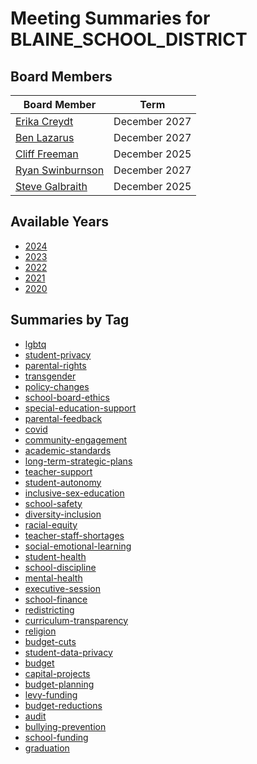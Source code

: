 # Meeting Summaries for BLAINE_SCHOOL_DISTRICT

## Board Members

| Board Member       | Term           |
|--------------------|----------------|
| [Erika Creydt](board_member_315.md) | December 2027 |
| [Ben Lazarus](board_member_316.md) | December 2027 |
| [Cliff Freeman](board_member_317.md) | December 2025 |
| [Ryan Swinburnson](board_member_318.md) | December 2027 |
| [Steve Galbraith](board_member_319.md) | December 2025 |

## Available Years
- [2024](school_board_63_year_2024.md)
- [2023](school_board_63_year_2023.md)
- [2022](school_board_63_year_2022.md)
- [2021](school_board_63_year_2021.md)
- [2020](school_board_63_year_2020.md)

## Summaries by Tag
- [lgbtq](school_board_63_tag_lgbtq.md)
- [student-privacy](school_board_63_tag_student-privacy.md)
- [parental-rights](school_board_63_tag_parental-rights.md)
- [transgender](school_board_63_tag_transgender.md)
- [policy-changes](school_board_63_tag_policy-changes.md)
- [school-board-ethics](school_board_63_tag_school-board-ethics.md)
- [special-education-support](school_board_63_tag_special-education-support.md)
- [parental-feedback](school_board_63_tag_parental-feedback.md)
- [covid](school_board_63_tag_covid.md)
- [community-engagement](school_board_63_tag_community-engagement.md)
- [academic-standards](school_board_63_tag_academic-standards.md)
- [long-term-strategic-plans](school_board_63_tag_long-term-strategic-plans.md)
- [teacher-support](school_board_63_tag_teacher-support.md)
- [student-autonomy](school_board_63_tag_student-autonomy.md)
- [inclusive-sex-education](school_board_63_tag_inclusive-sex-education.md)
- [school-safety](school_board_63_tag_school-safety.md)
- [diversity-inclusion](school_board_63_tag_diversity-inclusion.md)
- [racial-equity](school_board_63_tag_racial-equity.md)
- [teacher-staff-shortages](school_board_63_tag_teacher-staff-shortages.md)
- [social-emotional-learning](school_board_63_tag_social-emotional-learning.md)
- [student-health](school_board_63_tag_student-health.md)
- [school-discipline](school_board_63_tag_school-discipline.md)
- [mental-health](school_board_63_tag_mental-health.md)
- [executive-session](school_board_63_tag_executive-session.md)
- [school-finance](school_board_63_tag_school-finance.md)
- [redistricting](school_board_63_tag_redistricting.md)
- [curriculum-transparency](school_board_63_tag_curriculum-transparency.md)
- [religion](school_board_63_tag_religion.md)
- [budget-cuts](school_board_63_tag_budget-cuts.md)
- [student-data-privacy](school_board_63_tag_student-data-privacy.md)
- [budget](school_board_63_tag_budget.md)
- [capital-projects](school_board_63_tag_capital-projects.md)
- [budget-planning](school_board_63_tag_budget-planning.md)
- [levy-funding](school_board_63_tag_levy-funding.md)
- [budget-reductions](school_board_63_tag_budget-reductions.md)
- [audit](school_board_63_tag_audit.md)
- [bullying-prevention](school_board_63_tag_bullying-prevention.md)
- [school-funding](school_board_63_tag_school-funding.md)
- [graduation](school_board_63_tag_graduation.md)
